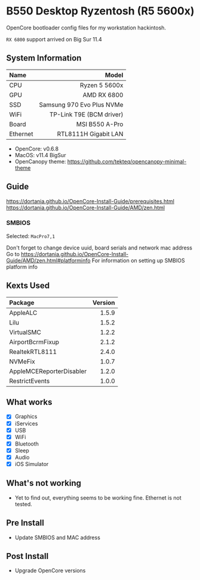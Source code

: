 # B550 Desktop Ryzentosh (R5 5600x)

OpenCore bootloader config files for my workstation hackintosh.

`RX 6800` support arrived on Big Sur 11.4

## System Information

| Name     |                     Model |
| :------- | ------------------------: |
| CPU      |             Ryzen 5 5600x |
| GPU      |               AMD RX 6800 |
| SSD      | Samsung 970 Evo Plus NVMe |
| WiFi     |  TP-Link T9E (BCM driver) |
| Board    |            MSI B550 A-Pro |
| Ethernet |      RTL8111H Gigabit LAN |

- OpenCore: v0.6.8
- MacOS: v11.4 BigSur
- OpenCanopy theme: <https://github.com/tekteq/opencanopy-minimal-theme>

## Guide

<https://dortania.github.io/OpenCore-Install-Guide/prerequisites.html>
<https://dortania.github.io/OpenCore-Install-Guide/AMD/zen.html>

### SMBIOS

Selected: `MacPro7,1`

Don't forget to change device uuid, board serials and network mac address
Go to <https://dortania.github.io/OpenCore-Install-Guide/AMD/zen.html#platforminfo> For information on setting up SMBIOS platform info

## Kexts Used

| Package                  | Version |
| :----------------------- | ------: |
| AppleALC                 |   1.5.9 |
| Lilu                     |   1.5.2 |
| VirtualSMC               |   1.2.2 |
| AirportBcrmFixup         |   2.1.2 |
| RealtekRTL8111           |   2.4.0 |
| NVMeFix                  |   1.0.7 |
| AppleMCEReporterDisabler |   1.2.0 |
| RestrictEvents           |   1.0.0 |

## What works

- [x] Graphics
- [x] iServices
- [x] USB
- [x] WiFi
- [x] Bluetooth
- [x] Sleep
- [x] Audio
- [x] iOS Simulator

## What's not working

- Yet to find out, everything seems to be working fine. Ethernet is not tested.


## Pre Install

- Update SMBIOS and MAC address
  
## Post Install

- Upgrade OpenCore versions
  